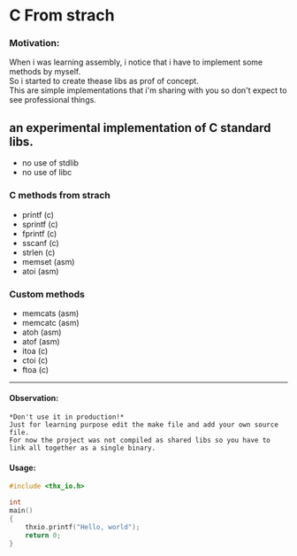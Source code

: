 # C From strach

### Motivation:

When i was learning assembly, i notice that i have to implement some methods by myself. <br>
So i started to create thease libs as prof of concept.<br> 
This are simple implementations that i'm sharing with you so don't expect to see professional things.<br>

## an experimental implementation of C standard libs.

* no use of stdlib
* no use of libc

### C methods from strach

- printf  (c)
- sprintf (c)
- fprintf (c)
- sscanf  (c)
- strlen  (c)
- memset  (asm)
- atoi    (asm)

### Custom methods

- memcats (asm)
- memcatc (asm)
- atoh    (asm)
- atof    (asm)
- itoa    (c)
- ctoi    (c)
- ftoa    (c)

---

#### Observation:
    *Don't use it in production!*
    Just for learning purpose edit the make file and add your own source file.
    For now the project was not compiled as shared libs so you have to link all together as a single binary.
#### Usage:

   
```c
#include <thx_io.h>

int 
main()
{
    thxio.printf("Hello, world");
    return 0;
}

```
